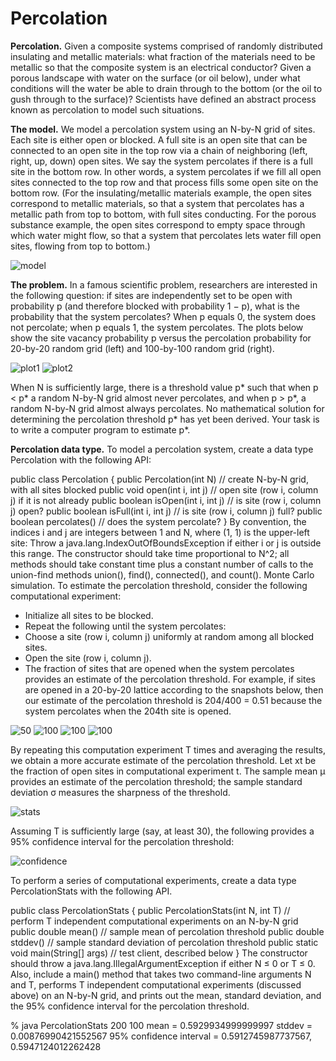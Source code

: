 Percolation
===========

__Percolation.__ Given a composite systems comprised of randomly distributed insulating and metallic materials: what fraction of the materials need to be metallic so that the composite system is an electrical conductor? Given a porous landscape with water on the surface (or oil below), under what conditions will the water be able to drain through to the bottom (or the oil to gush through to the surface)? Scientists have defined an abstract process known as percolation to model such situations.

__The model.__ We model a percolation system using an N-by-N grid of sites. Each site is either open or blocked. A full site is an open site that can be connected to an open site in the top row via a chain of neighboring (left, right, up, down) open sites. We say the system percolates if there is a full site in the bottom row. In other words, a system percolates if we fill all open sites connected to the top row and that process fills some open site on the bottom row. (For the insulating/metallic materials example, the open sites correspond to metallic materials, so that a system that percolates has a metallic path from top to bottom, with full sites conducting. For the porous substance example, the open sites correspond to empty space through which water might flow, so that a system that percolates lets water fill open sites, flowing from top to bottom.)

![model](http://coursera.cs.princeton.edu/algs4/assignments/percolates.png)

__The problem.__ In a famous scientific problem, researchers are interested in the following question: if sites are independently set to be open with probability p (and therefore blocked with probability 1 − p), what is the probability that the system percolates? When p equals 0, the system does not percolate; when p equals 1, the system percolates. The plots below show the site vacancy probability p versus the percolation probability for 20-by-20 random grid (left) and 100-by-100 random grid (right).

![plot1](http://coursera.cs.princeton.edu/algs4/assignments/percolation-threshold20.png)
![plot2](http://coursera.cs.princeton.edu/algs4/assignments/percolation-threshold100.png)
                          
When N is sufficiently large, there is a threshold value p* such that when p < p* a random N-by-N grid almost never percolates, and when p > p*, a random N-by-N grid almost always percolates. No mathematical solution for determining the percolation threshold p* has yet been derived. Your task is to write a computer program to estimate p*.

__Percolation data type.__ To model a percolation system, create a data type Percolation with the following API:

public class Percolation {
   public Percolation(int N)              // create N-by-N grid, with all sites blocked
   public void open(int i, int j)         // open site (row i, column j) if it is not already
   public boolean isOpen(int i, int j)    // is site (row i, column j) open?
   public boolean isFull(int i, int j)    // is site (row i, column j) full?
   public boolean percolates()            // does the system percolate?
}
By convention, the indices i and j are integers between 1 and N, where (1, 1) is the upper-left site: Throw a java.lang.IndexOutOfBoundsException if either i or j is outside this range. The constructor should take time proportional to N^2; all methods should take constant time plus a constant number of calls to the union-find methods union(), find(), connected(), and count().
Monte Carlo simulation. To estimate the percolation threshold, consider the following computational experiment:

+ Initialize all sites to be blocked.
+ Repeat the following until the system percolates:
+ Choose a site (row i, column j) uniformly at random among all blocked sites.
+ Open the site (row i, column j).
+ The fraction of sites that are opened when the system percolates provides an estimate of the percolation threshold.
For example, if sites are opened in a 20-by-20 lattice according to the snapshots below, then our estimate of the percolation threshold is 204/400 = 0.51 because the system percolates when the 204th site is opened.

![50](http://coursera.cs.princeton.edu/algs4/assignments/percolation-50.png)
![100](http://coursera.cs.princeton.edu/algs4/assignments/percolation-100.png)
![100](http://coursera.cs.princeton.edu/algs4/assignments/percolation-150.png)
![100](http://coursera.cs.princeton.edu/algs4/assignments/percolation-204.png)

By repeating this computation experiment T times and averaging the results, we obtain a more accurate estimate of the percolation threshold. Let xt be the fraction of open sites in computational experiment t. The sample mean μ provides an estimate of the percolation threshold; the sample standard deviation σ measures the sharpness of the threshold.

![stats](http://coursera.cs.princeton.edu/algs4/assignments/percolation-stats.png)

Assuming T is sufficiently large (say, at least 30), the following provides a 95% confidence interval for the percolation threshold:

![confidence](http://coursera.cs.princeton.edu/algs4/assignments/percolation-confidence.png)

To perform a series of computational experiments, create a data type PercolationStats with the following API.

public class PercolationStats {
   public PercolationStats(int N, int T)    // perform T independent computational experiments on an N-by-N grid
   public double mean()                     // sample mean of percolation threshold
   public double stddev()                   // sample standard deviation of percolation threshold
   public static void main(String[] args)   // test client, described below
}
The constructor should throw a java.lang.IllegalArgumentException if either N ≤ 0 or T ≤ 0.
Also, include a main() method that takes two command-line arguments N and T, performs T independent computational experiments (discussed above) on an N-by-N grid, and prints out the mean, standard deviation, and the 95% confidence interval for the percolation threshold.

% java PercolationStats 200 100
mean                    = 0.5929934999999997
stddev                  = 0.00876990421552567
95% confidence interval = 0.5912745987737567, 0.5947124012262428